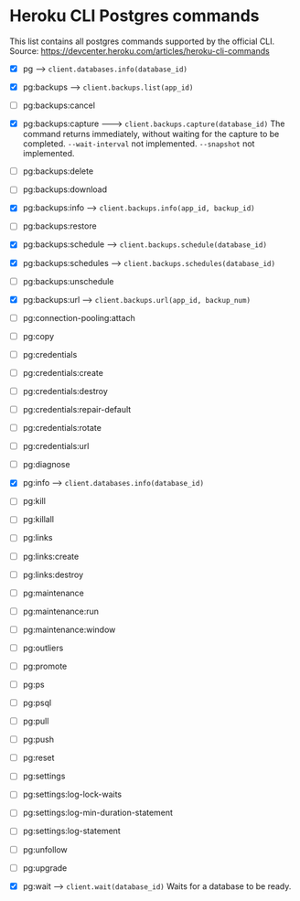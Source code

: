 # Heroku CLI Postgres commands

This list contains all postgres commands supported by the official CLI.
Source: https://devcenter.heroku.com/articles/heroku-cli-commands

- [x] pg --> `client.databases.info(database_id)`

- [x] pg:backups --> `client.backups.list(app_id)`

- [ ] pg:backups:cancel

- [x] pg:backups:capture ---> `client.backups.capture(database_id)`
The command returns immediately, without waiting for the capture to be completed.
`--wait-interval` not implemented. `--snapshot` not implemented.

- [ ] pg:backups:delete

- [ ] pg:backups:download

- [x] pg:backups:info --> `client.backups.info(app_id, backup_id)`

- [ ] pg:backups:restore

- [x] pg:backups:schedule --> `client.backups.schedule(database_id)`


- [x] pg:backups:schedules --> `client.backups.schedules(database_id)`

- [ ] pg:backups:unschedule

- [x] pg:backups:url --> `client.backups.url(app_id, backup_num)`

- [ ] pg:connection-pooling:attach

- [ ] pg:copy

- [ ] pg:credentials

- [ ] pg:credentials:create

- [ ] pg:credentials:destroy

- [ ] pg:credentials:repair-default

- [ ] pg:credentials:rotate

- [ ] pg:credentials:url

- [ ] pg:diagnose

- [x] pg:info --> `client.databases.info(database_id)`

- [ ] pg:kill

- [ ] pg:killall

- [ ] pg:links

- [ ] pg:links:create

- [ ] pg:links:destroy

- [ ] pg:maintenance

- [ ] pg:maintenance:run

- [ ] pg:maintenance:window

- [ ] pg:outliers

- [ ] pg:promote

- [ ] pg:ps

- [ ] pg:psql

- [ ] pg:pull

- [ ] pg:push

- [ ] pg:reset

- [ ] pg:settings

- [ ] pg:settings:log-lock-waits

- [ ] pg:settings:log-min-duration-statement

- [ ] pg:settings:log-statement

- [ ] pg:unfollow

- [ ] pg:upgrade

- [x] pg:wait --> `client.wait(database_id)`
Waits for a database to be ready.
